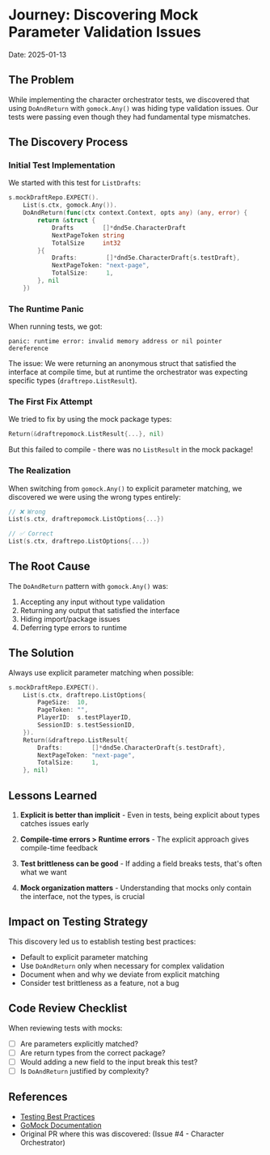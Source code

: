 # Journey: Discovering Mock Parameter Validation Issues

Date: 2025-01-13

## The Problem

While implementing the character orchestrator tests, we discovered that using `DoAndReturn` with `gomock.Any()` was hiding type validation issues. Our tests were passing even though they had fundamental type mismatches.

## The Discovery Process

### Initial Test Implementation

We started with this test for `ListDrafts`:

```go
s.mockDraftRepo.EXPECT().
    List(s.ctx, gomock.Any()).
    DoAndReturn(func(ctx context.Context, opts any) (any, error) {
        return &struct {
            Drafts        []*dnd5e.CharacterDraft
            NextPageToken string
            TotalSize     int32
        }{
            Drafts:        []*dnd5e.CharacterDraft{s.testDraft},
            NextPageToken: "next-page",
            TotalSize:     1,
        }, nil
    })
```

### The Runtime Panic

When running tests, we got:
```
panic: runtime error: invalid memory address or nil pointer dereference
```

The issue: We were returning an anonymous struct that satisfied the interface at compile time, but at runtime the orchestrator was expecting specific types (`draftrepo.ListResult`).

### The First Fix Attempt

We tried to fix by using the mock package types:
```go
Return(&draftrepomock.ListResult{...}, nil)
```

But this failed to compile - there was no `ListResult` in the mock package!

### The Realization

When switching from `gomock.Any()` to explicit parameter matching, we discovered we were using the wrong types entirely:

```go
// ❌ Wrong
List(s.ctx, draftrepomock.ListOptions{...})

// ✅ Correct  
List(s.ctx, draftrepo.ListOptions{...})
```

## The Root Cause

The `DoAndReturn` pattern with `gomock.Any()` was:
1. Accepting any input without type validation
2. Returning any output that satisfied the interface
3. Hiding import/package issues
4. Deferring type errors to runtime

## The Solution

Always use explicit parameter matching when possible:

```go
s.mockDraftRepo.EXPECT().
    List(s.ctx, draftrepo.ListOptions{
        PageSize:  10,
        PageToken: "",
        PlayerID:  s.testPlayerID,
        SessionID: s.testSessionID,
    }).
    Return(&draftrepo.ListResult{
        Drafts:        []*dnd5e.CharacterDraft{s.testDraft},
        NextPageToken: "next-page",
        TotalSize:     1,
    }, nil)
```

## Lessons Learned

1. **Explicit is better than implicit** - Even in tests, being explicit about types catches issues early

2. **Compile-time errors > Runtime errors** - The explicit approach gives compile-time feedback

3. **Test brittleness can be good** - If adding a field breaks tests, that's often what we want

4. **Mock organization matters** - Understanding that mocks only contain the interface, not the types, is crucial

## Impact on Testing Strategy

This discovery led us to establish testing best practices:
- Default to explicit parameter matching
- Use `DoAndReturn` only when necessary for complex validation
- Document when and why we deviate from explicit matching
- Consider test brittleness as a feature, not a bug

## Code Review Checklist

When reviewing tests with mocks:
- [ ] Are parameters explicitly matched?
- [ ] Are return types from the correct package?
- [ ] Would adding a new field to the input break this test?
- [ ] Is `DoAndReturn` justified by complexity?

## References

- [Testing Best Practices](../testing-best-practices.md)
- [GoMock Documentation](https://pkg.go.dev/go.uber.org/mock/gomock)
- Original PR where this was discovered: (Issue #4 - Character Orchestrator)
